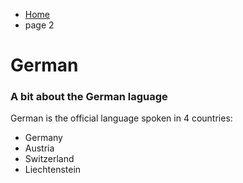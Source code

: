 <ul class="breadcrumb">
  <li><a href="index.html">Home</a></li>
  <li>page 2</li>
</ul>



<h1>German</h1>
<h3>A bit about the German laguage</h3>

<p>German is the official language spoken in 4 countries:</p>
<ul>
  <li>Germany</li>
  <li>Austria</li>
  <li>Switzerland</li>
  <li>Liechtenstein
</ul>
